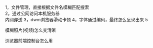 1，文件管理，直接根据文件名模糊匹配搜索  
2，通过公网访问本机服务器  
	内网穿透
3，dwm浏览器滑动卡顿
4，字体通过编码，最终怎么呈现出来
5

模糊照片(视频)怎么变清晰

浏览器前端控制台怎么用

